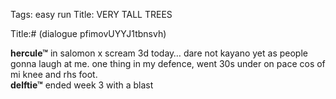 Tags: easy run
Title: VERY TALL TREES
  
Title:# (dialogue pfimovUYYJ1tbnsvh)  
  
**hercule™** in salomon x scream 3d today… dare not kayano yet as people gonna laugh at me. one thing in my defence, went 30s under on pace cos of mi knee and rhs foot.  
**delftie™** ended week 3 with a blast